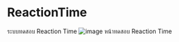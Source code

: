# ReactionTime
ระบบทดสอบ Reaction Time
![image](https://github.com/Mishief76/ReactionTime/assets/51311273/105125c1-8092-44c6-90a3-15fa5d2ac3ee)
หน้าทดสอบ Reaction Time
